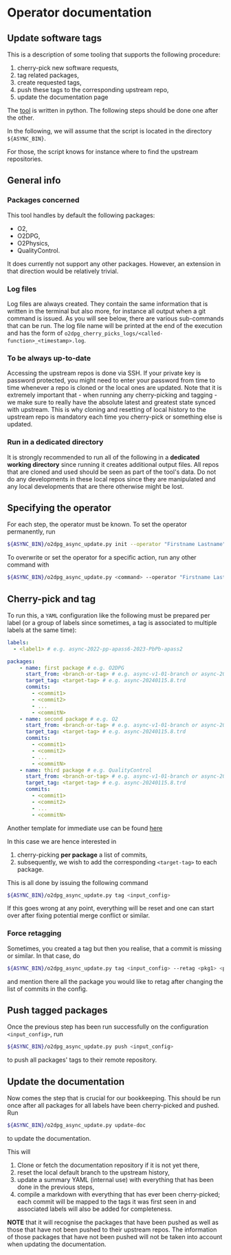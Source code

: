# Operator documentation

## Update software tags

This is a description of some tooling that supports the following procedure:

1. cherry-pick new software requests,
1. tag related packages,
1. create requested tags,
1. push these tags to the corresponding upstream repo,
1. update the documentation page

The [tool](../../../src/utils/o2dpg_async_update.py) is written in python. The following steps should be done one after the other.

In the following, we will assume that the script is located in the directory `${ASYNC_BIN}`.

For those, the script knows for instance where to find the upstream repositories.

## General info

### Packages concerned

This tool handles by default the following packages:

* O2,
* O2DPG,
* O2Physics,
* QualityControl.

It does currently not support any other packages. However, an extension in that direction would be relatively trivial.

### Log files

Log files are always created. They contain the same information that is written in the terminal but also more, for instance all output when a git command is issued.
As you will see below, there are various sub-commands that can be run. The log file name will be printed at the end of the execution and has the form of `o2dpg_cherry_picks_logs/<called-function>_<timestamp>.log`.

### To be always up-to-date

Accessing the upstream repos is done via SSH. If your private key is password protected, you might need to enter your password from time to time whenever a repo is cloned or the local ones are updated.
Note that it is extremely important that - when running any cherry-picking and tagging - we make sure to really have the absolute latest and greatest state synced with upstream.
This is why cloning and resetting of local history to the upstream repo is mandatory each time you cherry-pick or something else is updated.

### Run in a dedicated directory

It is strongly recommended to run all of the following in a **dedicated working directory** since running it creates additional output files.
All repos that are cloned and used should be seen as part of the tool's data. Do not do any developments in these local repos since they are manipulated and any local developments that are there otherwise might be lost.

## Specifying the operator

For each step, the operator must be known. To set the operator permanently, run
```bash
${ASYNC_BIN}/o2dpg_async_update.py init --operator "Firstname Lastname"
```

To overwrite or set the operator for a specific action, run any other command with
```bash
${ASYNC_BIN}/o2dpg_async_update.py <command> --operator "Firstname Lastname" [<other-options>]
```

## Cherry-pick and tag

To run this, a `YAML` configuration like the following must be prepared per label (or a group of labels since sometimes, a tag is associated to multiple labels at the same time):

```yaml
labels:
  - <label1> # e.g. async-2022-pp-apass6-2023-PbPb-apass2

packages:
    - name: first package # e.g. O2DPG
      start_from: <branch-or-tag> # e.g. async-v1-01-branch or async-20240115.7.trd
      target_tag: <target-tag> # e.g. async-20240115.8.trd
      commits:
        - <commit1>
        - <commit2>
        - ...
        - <commitN>
    - name: second package # e.g. O2
      start_from: <branch-or-tag> # e.g. async-v1-01-branch or async-20240115.7.trd
      target_tag: <target-tag> # e.g. async-20240115.8.trd
      commits:
        - <commit1>
        - <commit2>
        - ...
        - <commitN>
    - name: third package # e.g. QualityControl
      start_from: <branch-or-tag> # e.g. async-v1-01-branch or async-20240115.7.trd
      target_tag: <target-tag> # e.g. async-20240115.8.trd
      commits:
        - <commit1>
        - <commit2>
        - ...
        - <commitN>
```

Another template for immediate use can be found [here](../../../src/utils/template_cherry_pick.py)

In this case we are hence interested in

1. cherry-picking **per package** a list of commits,
1. subsequently, we wish to add the corresponding `<target-tag>` to each package.

This is all done by issuing the following command
```bash
${ASYNC_BIN}/o2dpg_async_update.py tag <input_config>
```

If this goes wrong at any point, everything will be reset and one can start over after fixing potential merge conflict or similar.

### Force retagging

Sometimes, you created a tag but then you realise, that a commit is missing or similar. In that case, do
```bash
${ASYNC_BIN}/o2dpg_async_update.py tag <input_config> --retag <pkg1> <pkg2>
```
and mention there all the package you would like to retag after changing the list of commits in the config.

## Push tagged packages

Once the previous step has been run successfully on the configuration `<input_config>`, run
```bash
${ASYNC_BIN}/o2dpg_async_update.py push <input_config>
```
to push all packages' tags to their remote repository.

## Update the documentation

Now comes the step that is crucial for our bookkeeping. This should be run once after all packages for all labels have been cherry-picked and pushed.
Run
```bash
${ASYNC_BIN}/o2dpg_async_update.py update-doc
```
to update the documentation.

This will

1. Clone or fetch the documentation repository if it is not yet there,
1. reset the local default branch to the upstream history,
1. update a summary YAML (internal use) with everything that has been done in the previous steps,
1. compile a markdown with everything that has ever been cherry-picked; each commit will be mapped to the tags it was first seen in and associated labels will also be added for completeness.

**NOTE** that it will recognise the packages that have been pushed as well as those that have not been pushed to their upstream repos. The information of those packages that have not been pushed will not be taken into account when updating the documentation.
